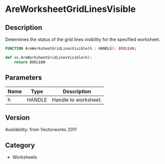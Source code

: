 # AreWorksheetGridLinesVisible

## Description
Determines the status of the grid lines visibility for the specified worksheet.

```pascal
FUNCTION AreWorksheetGridLinesVisible(h : HANDLE): BOOLEAN;
```

```python
def vs.AreWorksheetGridLinesVisible(h):
    return BOOLEAN
```

## Parameters
|Name|Type|Description|
|---|---|---|
|h|HANDLE|Handle to worksheet.|

## Version
Availability: from Vectorworks 2011

## Category
* Worksheets

